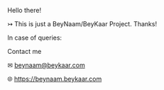 Hello there!

↣ This is just a BeyNaam/BeyKaar Project. Thanks!


In case of queries:

Contact me

✉ beynaam@beykaar.com

🌐 https://beynaam.beykaar.com
